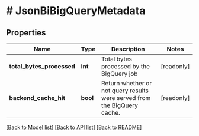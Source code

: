 # # JsonBiBigQueryMetadata

## Properties

Name | Type | Description | Notes
------------ | ------------- | ------------- | -------------
**total_bytes_processed** | **int** | Total bytes processed by the BigQuery job | [readonly]
**backend_cache_hit** | **bool** | Return whether or not query results were served from the BigQuery cache. | [readonly]

[[Back to Model list]](../../README.md#models) [[Back to API list]](../../README.md#endpoints) [[Back to README]](../../README.md)
